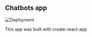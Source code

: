## Chatbots app

![Deployment](https://github.com/hugoazevedosoares/chatbots/workflows/Deployment/badge.svg)

This app was built with create-react-app
